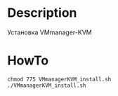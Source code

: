 # Description
Установка VMmanager-KVM

# HowTo
```
chmod 775 VMmanagerKVM_install.sh
./VMmanagerKVM_install.sh
```
